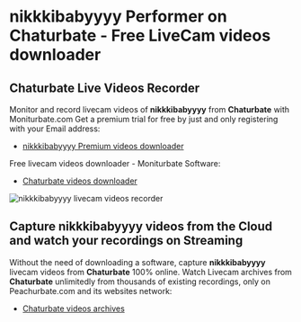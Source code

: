 # nikkkibabyyyy Performer on Chaturbate - Free LiveCam videos downloader

## Chaturbate Live Videos Recorder

Monitor and record livecam videos of **nikkkibabyyyy** from **Chaturbate** with Moniturbate.com
Get a premium trial for free by just and only registering with your Email address:
* [nikkkibabyyyy Premium videos downloader](https://moniturbate.com/request-demo-licence-key.html)

Free livecam videos downloader - Moniturbate Software:
* [Chaturbate videos downloader](https://moniturbate.com/moniturbate-download-software.html)

![nikkkibabyyyy livecam videos recorder](https://peachurnet.com/templates/moniturbate-software.png)


## Capture nikkkibabyyyy videos from the Cloud and watch your recordings on Streaming

Without the need of downloading a software, capture **nikkkibabyyyy** livecam videos from **Chaturbate** 100% online.
Watch Livecam archives from **Chaturbate** unlimitedly from thousands of existing recordings, only on Peachurbate.com and its websites network:
* [Chaturbate videos archives](https://peachurnet.com/)